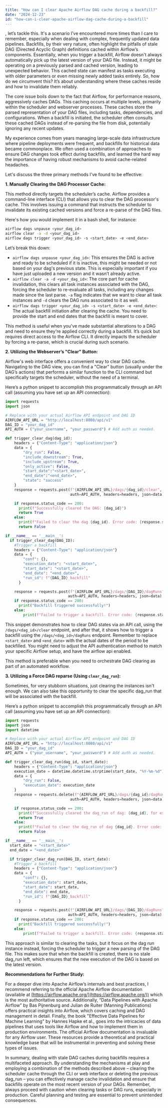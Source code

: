 ```yaml
---
title: "How can I clear Apache Airflow DAG cache during a backfill?"
date: "2024-12-23"
id: "how-can-i-clear-apache-airflow-dag-cache-during-a-backfill"
---
```


, let’s tackle this. It's a scenario I’ve encountered more times than I care to remember, especially when dealing with complex, frequently updated data pipelines. Backfills, by their very nature, often highlight the pitfalls of stale DAG (Directed Acyclic Graph) definitions cached within Airflow’s components. Essentially, when you trigger a backfill, Airflow doesn't always automatically pick up the latest version of your DAG file. Instead, it might be operating on a previously parsed and cached version, leading to unexpected behavior. This cached state can manifest as tasks executing with older parameters or even missing newly added tasks entirely. So, how do we circumvent this? It’s about understanding where these caches reside and how to invalidate them reliably.

The core issue boils down to the fact that Airflow, for performance reasons, aggressively caches DAGs. This caching occurs at multiple levels, primarily within the scheduler and webserver processes. These caches store the parsed representation of your DAG files, including tasks, dependencies, and configurations. When a backfill is initiated, the scheduler often consults these cached DAGs instead of re-parsing the file from disk, potentially ignoring any recent updates.

My experience comes from years managing large-scale data infrastructure where pipeline deployments were frequent, and backfills for historical data became commonplace. We often used a combination of approaches to ensure DAG changes took effect during backfills, and learned the hard way the importance of having robust mechanisms to avoid cache-related headaches.

Let's discuss the three primary methods I've found to be effective:

**1. Manually Clearing the DAG Processor Cache:**

This method directly targets the scheduler’s cache. Airflow provides a command-line interface (CLI) that allows you to clear the DAG processor's cache. This involves issuing a command that instructs the scheduler to invalidate its existing cached versions and force a re-parse of the DAG files.

Here's how you would implement it in a bash shell, for instance:

```bash
airflow dags unpause <your_dag_id>
airflow clear -a -d <your_dag_id>
airflow dags trigger <your_dag_id> -s <start_date> -e <end_date>
```

Let’s break this down:

*   `airflow dags unpause <your_dag_id>`: This ensures the DAG is active and ready to be scheduled if it is inactive, this might be needed or not based on your dag's previous state. This is especially important if you have just uploaded a new version and it wasn’t already active.
*   `airflow clear -a -d <your_dag_id>`: The core part for cache invalidation, this clears all task instances associated with the DAG, forcing the scheduler to re-evaluate all tasks, including any changes made since the last parse. `-a` flag indicates that we want to clear all task instances and `-d` clears the DAG runs associated to it as well.
*   `airflow dags trigger <your_dag_id> -s <start_date> -e <end_date>`: The actual backfill initiation after clearing the cache. You need to provide the start and end dates that the backfill is meant to cover.

This method is useful when you've made substantial alterations to a DAG and need to ensure they're applied correctly during a backfill. It’s quick but requires direct access to the Airflow CLI. It directly impacts the scheduler by forcing a re-parse, which is crucial during such scenario.

**2. Utilizing the Webserver’s "Clear" Button:**

Airflow's web interface offers a convenient way to clear DAG cache. Navigating to the DAG view, you can find a "Clear" button (usually under the DAG’s actions) that performs a similar function to the CLI command but specifically targets the scheduler, without the need of a terminal.

Here’s a python snippet to accomplish this programmatically through an API call (assuming you have set up an API connection):

```python
import requests
import json

# Replace with your actual Airflow API endpoint and DAG ID
AIRFLOW_API_URL = "http://localhost:8080/api/v1"
DAG_ID = "your_dag_id"
API_AUTH = ("your_username", "your_password") # Add auth as needed.

def trigger_clear_dag(dag_id):
    headers = {"Content-Type": "application/json"}
    data = {
        "dry_run": False,
        "include_downstream": True,
        "include_upstream": True,
        "only_active": False,
        "start_date":"<start_date>",
        "end_date":"<end_date>",
        "state": "success"
    }
    response = requests.post(f"{AIRFLOW_API_URL}/dags/{dag_id}/clear",
                             auth=API_AUTH, headers=headers, json=data)

    if response.status_code == 200:
      print(f"Successfully cleared the DAG: {dag_id}")
      return True
    else:
      print(f"Failed to clear the dag {dag_id}. Error code: {response.status_code}. Message: {response.text}")
      return False

if __name__ == '__main__':
  if trigger_clear_dag(DAG_ID):
    #Trigger a backfill
    headers = {"Content-Type": "application/json"}
    data = {
        "conf": {},
        "execution_date": "<start_date>",
        "start_date": "<start_date>",
        "end_date": "<end_date>",
        "run_id": f"{DAG_ID}_backfill"
      }

    response = requests.post(f"{AIRFLOW_API_URL}/dags/{DAG_ID}/dagRuns",
                            auth=API_AUTH, headers=headers, json=data)
    if response.status_code == 200:
      print("Backfill triggered successfully!")
    else:
        print(f"Failed to trigger a backfill. Error code: {response.status_code}. Message: {response.text}")
```

This snippet demonstrates how to clear DAG states via an API call, using the `/dags/<dag_id>/clear` endpoint, and after that, it shows how to trigger a backfill using the `/dags/<dag_id>/dagRuns` endpoint. Remember to replace `<start_date>` and `<end_date>` with the actual dates of the period to be backfilled. You might need to adjust the API authentication method to match your specific Airflow setup, and have the airflow api enabled.

This method is preferable when you need to orchestrate DAG clearing as part of an automated workflow.

**3. Utilizing a Force DAG reparse (Using `clear_dag_run`):**

Sometimes, for very stubborn situations, just clearing the instances isn't enough. We can also take this opportunity to clear the specific dag_run that will be associated with the backfill.

Here’s a python snippet to accomplish this programmatically through an API call (assuming you have set up an API connection):

```python
import requests
import json
import datetime

# Replace with your actual Airflow API endpoint and DAG ID
AIRFLOW_API_URL = "http://localhost:8080/api/v1"
DAG_ID = "your_dag_id"
API_AUTH = ("your_username", "your_password") # Add auth as needed.

def trigger_clear_dag_run(dag_id, start_date):
    headers = {"Content-Type": "application/json"}
    execution_date = datetime.datetime.strptime(start_date, "%Y-%m-%d").isoformat()
    data = {
        "dry_run": False,
        "execution_date": execution_date
    }
    response = requests.delete(f"{AIRFLOW_API_URL}/dags/{dag_id}/dagRuns/{execution_date}",
                             auth=API_AUTH, headers=headers, json=data)

    if response.status_code == 200:
      print(f"Successfully cleared the dag_run of dag: {dag_id}, for execution_date: {execution_date}")
      return True
    else:
      print(f"Failed to clear the dag_run of dag {dag_id}. Error code: {response.status_code}. Message: {response.text}")
      return False

if __name__ == '__main__':
  start_date = "<start_date>"
  end_date = "<end_date>"

  if trigger_clear_dag_run(DAG_ID, start_date):
    #Trigger a backfill
    headers = {"Content-Type": "application/json"}
    data = {
        "conf": {},
        "execution_date": start_date,
        "start_date": start_date,
        "end_date": end_date,
        "run_id": f"{DAG_ID}_backfill"
      }

    response = requests.post(f"{AIRFLOW_API_URL}/dags/{DAG_ID}/dagRuns",
                            auth=API_AUTH, headers=headers, json=data)
    if response.status_code == 200:
      print("Backfill triggered successfully!")
    else:
        print(f"Failed to trigger a backfill. Error code: {response.status_code}. Message: {response.text}")
```

This approach is similar to clearing the tasks, but it focus on the dag run instance instead, forcing the scheduler to trigger a new parsing of the DAG file. This makes sure that when the backfill is created, there is no stale dag_run left, which ensures that the new execution of the DAG is based on the latest version.

**Recommendations for Further Study:**

For a deeper dive into Apache Airflow’s internals and best practices, I recommend referring to the official Apache Airflow documentation (available at [https://airflow.apache.org/](https://airflow.apache.org/)) which is the most authoritative source. Additionally, “Data Pipelines with Apache Airflow” by Bas Pijnenburg and Julian de Ruiter (Manning Publications) offers practical insights into Airflow, which covers caching and DAG management in detail. Finally, the book "Effective Data Pipelines for Machine Learning" by Hannes Hapke et al., goes into the intricacies of data pipelines that uses tools like Airflow and how to implement them in production environments. The official Airflow documentation is invaluable for any Airflow user. These resources provide a theoretical and practical knowledge base that will be instrumental in preventing and solving these types of issues.

In summary, dealing with stale DAG caches during backfills requires a multifaceted approach. By understanding the mechanisms at play and employing a combination of the methods described above – clearing the scheduler cache through the CLI or web interface or deleting the previous dag_run – you can effectively manage cache invalidation and ensure that backfills operate on the most recent version of your DAGs. Remember, always proceed with caution when clearing tasks or DAG runs, especially in production. Careful planning and testing are essential to prevent unintended consequences.
